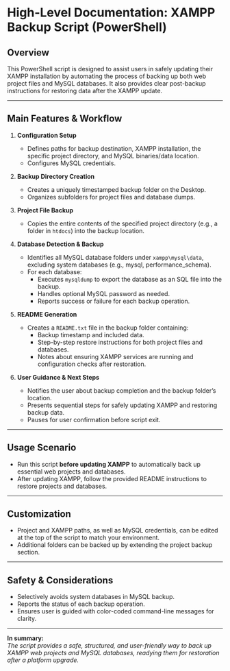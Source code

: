 # High-Level Documentation: XAMPP Backup Script (PowerShell)

## Overview

This PowerShell script is designed to assist users in safely updating their XAMPP installation by automating the process of backing up both web project files and MySQL databases. It also provides clear post-backup instructions for restoring data after the XAMPP update.

---

## Main Features & Workflow

1. **Configuration Setup**
   - Defines paths for backup destination, XAMPP installation, the specific project directory, and MySQL binaries/data location.
   - Configures MySQL credentials.

2. **Backup Directory Creation**
   - Creates a uniquely timestamped backup folder on the Desktop.
   - Organizes subfolders for project files and database dumps.

3. **Project File Backup**
   - Copies the entire contents of the specified project directory (e.g., a folder in `htdocs`) into the backup location.

4. **Database Detection & Backup**
   - Identifies all MySQL database folders under `xampp\mysql\data`, excluding system databases (e.g., mysql, performance_schema).
   - For each database:
     - Executes `mysqldump` to export the database as an SQL file into the backup.
     - Handles optional MySQL password as needed.
     - Reports success or failure for each backup operation.

5. **README Generation**
   - Creates a `README.txt` file in the backup folder containing:
     - Backup timestamp and included data.
     - Step-by-step restore instructions for both project files and databases.
     - Notes about ensuring XAMPP services are running and configuration checks after restoration.

6. **User Guidance & Next Steps**
   - Notifies the user about backup completion and the backup folder’s location.
   - Presents sequential steps for safely updating XAMPP and restoring backup data.
   - Pauses for user confirmation before script exit.

---

## Usage Scenario

- Run this script **before updating XAMPP** to automatically back up essential web projects and databases.
- After updating XAMPP, follow the provided README instructions to restore projects and databases.

---

## Customization

- Project and XAMPP paths, as well as MySQL credentials, can be edited at the top of the script to match your environment.
- Additional folders can be backed up by extending the project backup section.

---

## Safety & Considerations

- Selectively avoids system databases in MySQL backup.
- Reports the status of each backup operation.
- Ensures user is guided with color-coded command-line messages for clarity.

---

**In summary:**  
_The script provides a safe, structured, and user-friendly way to back up XAMPP web projects and MySQL databases, readying them for restoration after a platform upgrade._
